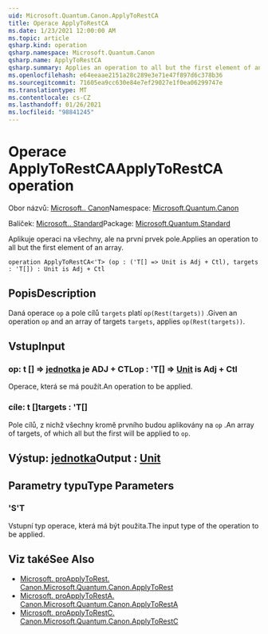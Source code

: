 ```yaml
---
uid: Microsoft.Quantum.Canon.ApplyToRestCA
title: Operace ApplyToRestCA
ms.date: 1/23/2021 12:00:00 AM
ms.topic: article
qsharp.kind: operation
qsharp.namespace: Microsoft.Quantum.Canon
qsharp.name: ApplyToRestCA
qsharp.summary: Applies an operation to all but the first element of an array.
ms.openlocfilehash: e64eeaae2151a28c289e3e71e47f897d6c378b36
ms.sourcegitcommit: 71605ea9cc630e84e7ef29027e1f0ea06299747e
ms.translationtype: MT
ms.contentlocale: cs-CZ
ms.lasthandoff: 01/26/2021
ms.locfileid: "98841245"
---
```

# <a name="applytorestca-operation"></a><span data-ttu-id="59f89-102">Operace ApplyToRestCA</span><span class="sxs-lookup"><span data-stu-id="59f89-102">ApplyToRestCA operation</span></span>

<span data-ttu-id="59f89-103">Obor názvů: [Microsoft.. Canon](xref:Microsoft.Quantum.Canon)</span><span class="sxs-lookup"><span data-stu-id="59f89-103">Namespace: [Microsoft.Quantum.Canon](xref:Microsoft.Quantum.Canon)</span></span>

<span data-ttu-id="59f89-104">Balíček: [Microsoft.. Standard](https://nuget.org/packages/Microsoft.Quantum.Standard)</span><span class="sxs-lookup"><span data-stu-id="59f89-104">Package: [Microsoft.Quantum.Standard](https://nuget.org/packages/Microsoft.Quantum.Standard)</span></span>


<span data-ttu-id="59f89-105">Aplikuje operaci na všechny, ale na první prvek pole.</span><span class="sxs-lookup"><span data-stu-id="59f89-105">Applies an operation to all but the first element of an array.</span></span>

```qsharp
operation ApplyToRestCA<'T> (op : ('T[] => Unit is Adj + Ctl), targets : 'T[]) : Unit is Adj + Ctl
```


## <a name="description"></a><span data-ttu-id="59f89-106">Popis</span><span class="sxs-lookup"><span data-stu-id="59f89-106">Description</span></span>

<span data-ttu-id="59f89-107">Daná operace `op` a pole cílů `targets` platí `op(Rest(targets))` .</span><span class="sxs-lookup"><span data-stu-id="59f89-107">Given an operation `op` and an array of targets `targets`, applies `op(Rest(targets))`.</span></span>

## <a name="input"></a><span data-ttu-id="59f89-108">Vstup</span><span class="sxs-lookup"><span data-stu-id="59f89-108">Input</span></span>

### <a name="op--t--unit--is-adj--ctl"></a><span data-ttu-id="59f89-109">op: t [] => [jednotka](xref:microsoft.quantum.lang-ref.unit)  je ADJ + CTL</span><span class="sxs-lookup"><span data-stu-id="59f89-109">op : 'T[] => [Unit](xref:microsoft.quantum.lang-ref.unit)  is Adj + Ctl</span></span>

<span data-ttu-id="59f89-110">Operace, která se má použít.</span><span class="sxs-lookup"><span data-stu-id="59f89-110">An operation to be applied.</span></span>


### <a name="targets--t"></a><span data-ttu-id="59f89-111">cíle: t []</span><span class="sxs-lookup"><span data-stu-id="59f89-111">targets : 'T[]</span></span>

<span data-ttu-id="59f89-112">Pole cílů, z nichž všechny kromě prvního budou aplikovány na `op` .</span><span class="sxs-lookup"><span data-stu-id="59f89-112">An array of targets, of which all but the first will be applied to `op`.</span></span>



## <a name="output--unit"></a><span data-ttu-id="59f89-113">Výstup: [jednotka](xref:microsoft.quantum.lang-ref.unit)</span><span class="sxs-lookup"><span data-stu-id="59f89-113">Output : [Unit](xref:microsoft.quantum.lang-ref.unit)</span></span>



## <a name="type-parameters"></a><span data-ttu-id="59f89-114">Parametry typu</span><span class="sxs-lookup"><span data-stu-id="59f89-114">Type Parameters</span></span>

### <a name="t"></a><span data-ttu-id="59f89-115">'S</span><span class="sxs-lookup"><span data-stu-id="59f89-115">'T</span></span>

<span data-ttu-id="59f89-116">Vstupní typ operace, která má být použita.</span><span class="sxs-lookup"><span data-stu-id="59f89-116">The input type of the operation to be applied.</span></span>

## <a name="see-also"></a><span data-ttu-id="59f89-117">Viz také</span><span class="sxs-lookup"><span data-stu-id="59f89-117">See Also</span></span>

- [<span data-ttu-id="59f89-118">Microsoft. proApplyToRest. Canon.</span><span class="sxs-lookup"><span data-stu-id="59f89-118">Microsoft.Quantum.Canon.ApplyToRest</span></span>](xref:Microsoft.Quantum.Canon.ApplyToRest)
- [<span data-ttu-id="59f89-119">Microsoft. proApplyToRestA. Canon.</span><span class="sxs-lookup"><span data-stu-id="59f89-119">Microsoft.Quantum.Canon.ApplyToRestA</span></span>](xref:Microsoft.Quantum.Canon.ApplyToRestA)
- [<span data-ttu-id="59f89-120">Microsoft. proApplyToRestC. Canon.</span><span class="sxs-lookup"><span data-stu-id="59f89-120">Microsoft.Quantum.Canon.ApplyToRestC</span></span>](xref:Microsoft.Quantum.Canon.ApplyToRestC)
